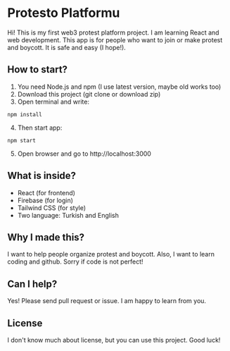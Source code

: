 # Protesto Platformu

Hi! This is my first web3 protest platform project. I am learning React and web development. This app is for people who want to join or make protest and boycott. It is safe and easy (I hope!).

## How to start?

1. You need Node.js and npm (I use latest version, maybe old works too)
2. Download this project (git clone or download zip)
3. Open terminal and write:

```
npm install
```

4. Then start app:

```
npm start
```

5. Open browser and go to http://localhost:3000

## What is inside?

- React (for frontend)
- Firebase (for login)
- Tailwind CSS (for style)
- Two language: Turkish and English

## Why I made this?

I want to help people organize protest and boycott. Also, I want to learn coding and github. Sorry if code is not perfect!

## Can I help?

Yes! Please send pull request or issue. I am happy to learn from you.

## License

I don't know much about license, but you can use this project. Good luck! 